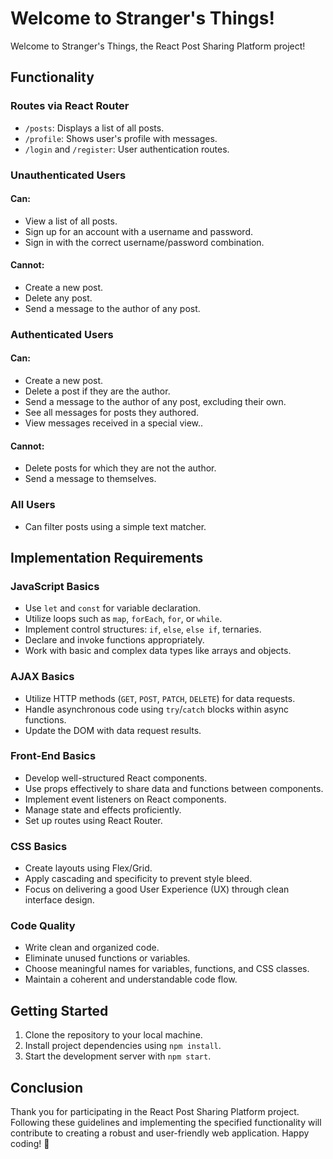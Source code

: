 # Welcome to Stranger's Things!

Welcome to Stranger's Things, the React Post Sharing Platform project!

## Functionality

### Routes via React Router

- `/posts`: Displays a list of all posts.
- `/profile`: Shows user's profile with messages.
- `/login` and `/register`: User authentication routes.

### Unauthenticated Users

#### Can:

- View a list of all posts.
- Sign up for an account with a username and password.
- Sign in with the correct username/password combination.

#### Cannot:

- Create a new post.
- Delete any post.
- Send a message to the author of any post.

### Authenticated Users

#### Can:

- Create a new post.
- Delete a post if they are the author.
- Send a message to the author of any post, excluding their own.
- See all messages for posts they authored.
- View messages received in a special view..

#### Cannot:

- Delete posts for which they are not the author.
- Send a message to themselves.

### All Users

- Can filter posts using a simple text matcher.

## Implementation Requirements

### JavaScript Basics

- Use `let` and `const` for variable declaration.
- Utilize loops such as `map`, `forEach`, `for`, or `while`.
- Implement control structures: `if`, `else`, `else if`, ternaries.
- Declare and invoke functions appropriately.
- Work with basic and complex data types like arrays and objects.

### AJAX Basics

- Utilize HTTP methods (`GET`, `POST`, `PATCH`, `DELETE`) for data requests.
- Handle asynchronous code using `try`/`catch` blocks within async functions.
- Update the DOM with data request results.

### Front-End Basics

- Develop well-structured React components.
- Use props effectively to share data and functions between components.
- Implement event listeners on React components.
- Manage state and effects proficiently.
- Set up routes using React Router.

### CSS Basics

- Create layouts using Flex/Grid.
- Apply cascading and specificity to prevent style bleed.
- Focus on delivering a good User Experience (UX) through clean interface design.

### Code Quality

- Write clean and organized code.
- Eliminate unused functions or variables.
- Choose meaningful names for variables, functions, and CSS classes.
- Maintain a coherent and understandable code flow.

## Getting Started

1. Clone the repository to your local machine.
2. Install project dependencies using `npm install`.
3. Start the development server with `npm start`.

## Conclusion

Thank you for participating in the React Post Sharing Platform project. Following these guidelines and implementing the specified functionality will contribute to creating a robust and user-friendly web application. Happy coding! 🚀

